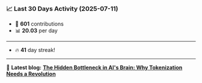 <!--START_STATS-->
### 📈 Last 30 Days Activity (2025-07-11)  
- 🧮 **601** contributions  
- 📊 **20.03** per day
---
- 🔥 **41** day streak!
---
📝 **Latest blog:** [**The Hidden Bottleneck in AI's Brain: Why Tokenization Needs a Revolution**](https://andriak.com/blog/tokenization-revolution)
<!--END_STATS-->
